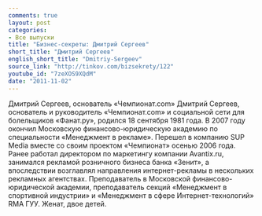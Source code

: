 ```yaml
---
comments: true
layout: post
categories:
- Все выпуски
title: "Бизнес-секреты: Дмитрий Сергеев"
short_title: "Дмитрий Сергеев"
english_short_title: "Dmitriy-Sergeev"
source_link: "http://tinkov.com/bizsekrety/122"
youtube_id: "7zeXOS9XQdM"
date: "2011-11-02"
---
```

Дмитрий Сергеев, основатель «Чемпионат.com» Дмитрий Сергеев, основатель и руководитель «Чемпионат.com» и социальной сети для болельщиков «Фанат.ру», родился 18 сентября 1981 года. В 2007 году окончил Московскую финансово-юридическую академию по специальности «Менеджмент в рекламе». Перешел в компанию SUP Media вместе со своим проектом «Чемпионат» осенью 2006 года. Ранее работал директором по маркетингу компании Avantix.ru, занимался рекламой розничного бизнеса банка «Зенит», а впоследствии возглавлял направления интернет-рекламы в нескольких рекламных агентствах. Преподаватель в Московской финансово-юридической академии, преподаватель секций «Менеджмент в спортивной индустрии» и «Менеджмент в сфере Интернет-технологий» RMA ГУУ. Женат, двое детей.
